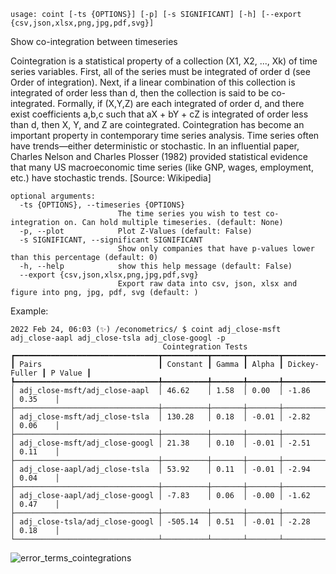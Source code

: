 ```
usage: coint [-ts {OPTIONS}] [-p] [-s SIGNIFICANT] [-h] [--export {csv,json,xlsx,png,jpg,pdf,svg}]

```

Show co-integration between timeseries

Cointegration is a statistical property of a collection (X1, X2, ..., Xk) of time series variables. First, all of the series must be integrated of order d (see Order of integration). Next, if a linear combination of this collection is integrated of order less than d, then the collection is said to be co-integrated. Formally, if (X,Y,Z) are each integrated of order d, and there exist coefficients a,b,c such that aX + bY + cZ is integrated of order less than d, then X, Y, and Z are cointegrated. Cointegration has become an important property in contemporary time series analysis. Time series often have trends—either deterministic or stochastic. In an influential paper, Charles Nelson and Charles Plosser (1982) provided statistical evidence that many US macroeconomic time series (like GNP, wages, employment, etc.) have stochastic trends. [Source: Wikipedia]

```
optional arguments:
  -ts {OPTIONS}, --timeseries {OPTIONS}
                        The time series you wish to test co-integration on. Can hold multiple timeseries. (default: None)
  -p, --plot            Plot Z-Values (default: False)
  -s SIGNIFICANT, --significant SIGNIFICANT
                        Show only companies that have p-values lower than this percentage (default: 0)
  -h, --help            show this help message (default: False)
  --export {csv,json,xlsx,png,jpg,pdf,svg}
                        Export raw data into csv, json, xlsx and figure into png, jpg, pdf, svg (default: )
```

Example:
```
2022 Feb 24, 06:03 (✨) /econometrics/ $ coint adj_close-msft adj_close-aapl adj_close-tsla adj_close-googl -p
                                  Cointegration Tests                                  
┏━━━━━━━━━━━━━━━━━━━━━━━━━━━━━━━━┳━━━━━━━━━━┳━━━━━━━┳━━━━━━━┳━━━━━━━━━━━━━━━┳━━━━━━━━━┓
┃ Pairs                          ┃ Constant ┃ Gamma ┃ Alpha ┃ Dickey-Fuller ┃ P Value ┃
┡━━━━━━━━━━━━━━━━━━━━━━━━━━━━━━━━╇━━━━━━━━━━╇━━━━━━━╇━━━━━━━╇━━━━━━━━━━━━━━━╇━━━━━━━━━┩
│ adj_close-msft/adj_close-aapl  │ 46.62    │ 1.58  │ 0.00  │ -1.86         │ 0.35    │
├────────────────────────────────┼──────────┼───────┼───────┼───────────────┼─────────┤
│ adj_close-msft/adj_close-tsla  │ 130.28   │ 0.18  │ -0.01 │ -2.82         │ 0.06    │
├────────────────────────────────┼──────────┼───────┼───────┼───────────────┼─────────┤
│ adj_close-msft/adj_close-googl │ 21.38    │ 0.10  │ -0.01 │ -2.51         │ 0.11    │
├────────────────────────────────┼──────────┼───────┼───────┼───────────────┼─────────┤
│ adj_close-aapl/adj_close-tsla  │ 53.92    │ 0.11  │ -0.01 │ -2.94         │ 0.04    │
├────────────────────────────────┼──────────┼───────┼───────┼───────────────┼─────────┤
│ adj_close-aapl/adj_close-googl │ -7.83    │ 0.06  │ -0.00 │ -1.62         │ 0.47    │
├────────────────────────────────┼──────────┼───────┼───────┼───────────────┼─────────┤
│ adj_close-tsla/adj_close-googl │ -505.14  │ 0.51  │ -0.01 │ -2.28         │ 0.18    │
└────────────────────────────────┴──────────┴───────┴───────┴───────────────┴─────────┘
```
![error_terms_cointegrations](https://user-images.githubusercontent.com/46355364/155514964-dd75cf17-91ae-4326-96e8-45d9a2c7b24a.png)


